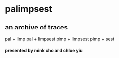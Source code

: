 # palimpsest
## an archive of traces

pal + limp
pal + limpsest
pimp + limpsest
pimp + sest

#### presented by mink cho and chloe yiu
